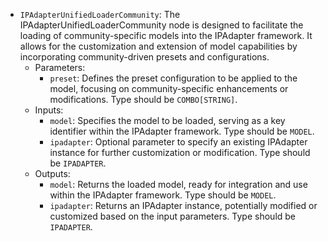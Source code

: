 - `IPAdapterUnifiedLoaderCommunity`: The IPAdapterUnifiedLoaderCommunity node is designed to facilitate the loading of community-specific models into the IPAdapter framework. It allows for the customization and extension of model capabilities by incorporating community-driven presets and configurations.
    - Parameters:
        - `preset`: Defines the preset configuration to be applied to the model, focusing on community-specific enhancements or modifications. Type should be `COMBO[STRING]`.
    - Inputs:
        - `model`: Specifies the model to be loaded, serving as a key identifier within the IPAdapter framework. Type should be `MODEL`.
        - `ipadapter`: Optional parameter to specify an existing IPAdapter instance for further customization or modification. Type should be `IPADAPTER`.
    - Outputs:
        - `model`: Returns the loaded model, ready for integration and use within the IPAdapter framework. Type should be `MODEL`.
        - `ipadapter`: Returns an IPAdapter instance, potentially modified or customized based on the input parameters. Type should be `IPADAPTER`.
